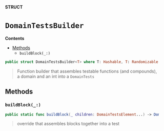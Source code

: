 **STRUCT**

# `DomainTestsBuilder`

**Contents**

- [Methods](#methods)
  - `buildBlock(_:)`

```swift
public struct DomainTestsBuilder<T> where T: Hashable, T: Randomizable
```

> Function builder that assembles testable functions (and compounds), a domain and an int into a `DomainTests`

## Methods
### `buildBlock(_:)`

```swift
public static func buildBlock(_ children: DomainTestsElement...) -> DomainTests<T>
```

> override that assembles blocks together into a test
